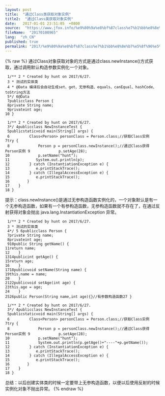 ```yaml
---
layout: post
title:  "通过Class类获取对象实例"
title2:  "通过Class类获取对象实例"
date:   2017-01-01 23:51:05  +0800
source:  "https://www.jfox.info/%e9%80%9a%e8%bf%87class%e7%b1%bb%e8%8e%b7%e5%8f%96%e5%af%b9%e8%b1%a1%e5%ae%9e%e4%be%8b.html"
fileName:  "20170100965"
lang:  "zh_CN"
published: true
permalink: "2017/%e9%80%9a%e8%bf%87class%e7%b1%bb%e8%8e%b7%e5%8f%96%e5%af%b9%e8%b1%a1%e5%ae%9e%e4%be%8b.html"
---
```

{% raw %}
通过Class对象获取对象的方式是通过class.newInstance()方式获取，通过调用默认构造参数实例化一个对象。

     1/** 2 * Created by hunt on 2017/6/27.
     3 * 测试的实体类
     4 * @Data 编译后会自动生成set、get、无惨构造、equals、canEqual、hashCode、toString方法
     5*/ 6@Data
     7publicclass Person {
     8private String name;
     9privateint age;
    10 }

     1/** 2 * Created by hunt on 2017/6/27.
     3*/ 4publicclass NewInstanceTest {
     5publicstaticvoid main(String[] args) {
     6         Class<Person> personClass = Person.class;//获取Class实例 7try {
     8             Person p = personClass.newInstance();//通过Class获得Person实例 9             p.setAge(28);
    10             p.setName("hunt");
    11            System.out.println(p);
    12         } catch (InstantiationException e) {
    13            e.printStackTrace();
    14         } catch (IllegalAccessException e) {
    15            e.printStackTrace();
    16        }
    17    }
    18 }

提示：class.newInstance()是通过无参构造函数实例化的，一个对象默认是有一个无参构造函数，如果有一个有参构造函数，无参构造函数就不存在了，在通过反射获得对象会抛出 java.lang.InstantiationException 异常。

     1/** 2 * Created by hunt on 2017/6/27.
     3 * 测试的实体类
     4*/ 5 6publicclass Person {
     7private String name;
     8privateint age;
     910public String getName() {
    11return name;
    12    }
    1314publicint getAge() {
    15return age;
    16    }
    1718publicvoid setName(String name) {
    19this.name = name;
    20    }
    2122publicvoid setAge(int age) {
    23this.age = age;
    24    }
    2526public Person(String name,int age){}//有参数构造函数27 }

     1/** 2 * Created by hunt on 2017/6/27.
     3*/ 4publicclass NewInstanceTest {
     5publicstaticvoid main(String[] args) {
     6         Class<Person> personClass = Person.class;//获取Class实例 7try {
     8             Person p = personClass.newInstance();//通过Class获得Person实例 9             p.setAge(28);
    10             p.setName("hunt");
    11             System.out.println(p.getAge()+"----"+p.getName());
    12         } catch (InstantiationException e) {
    13            e.printStackTrace();
    14         } catch (IllegalAccessException e) {
    15            e.printStackTrace();
    16        }
    17    }
    18 }

总结：以后创建实体类的时候一定要带上无参构造函数，以便以后使用反射的时候实例化对象不抛出异常。
{% endraw %}
